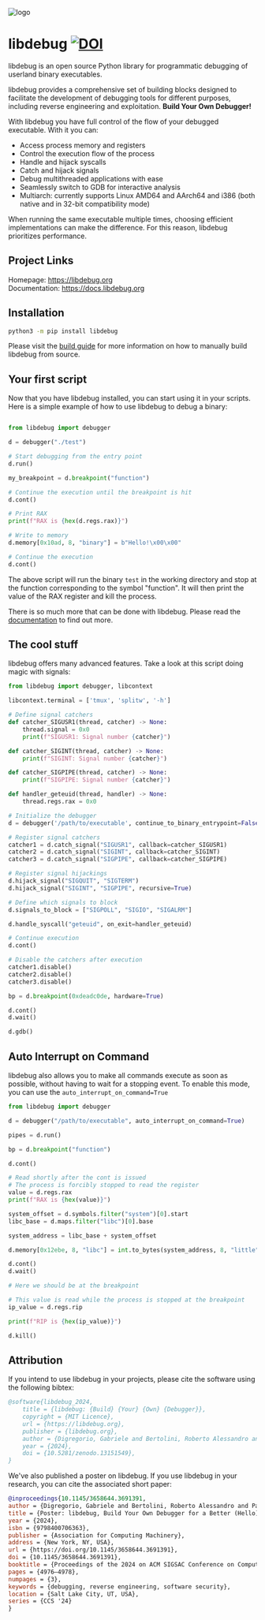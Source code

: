 ![logo](https://github.com/libdebug/libdebug/blob/dev/media/libdebug_header.png?raw=true)
# libdebug [![DOI](https://zenodo.org/badge/DOI/10.5281/zenodo.13151549.svg)](https://doi.org/10.5281/zenodo.13151549)

libdebug is an open source Python library for programmatic debugging of userland binary executables. 

libdebug provides a comprehensive set of building blocks designed to facilitate the development of debugging tools for different purposes, including reverse engineering and exploitation. **Build Your Own Debugger!**

With libdebug you have full control of the flow of your debugged executable. With it you can:
- Access process memory and registers 
- Control the execution flow of the process
- Handle and hijack syscalls
- Catch and hijack signals
- Debug multithreaded applications with ease
- Seamlessly switch to GDB for interactive analysis
- Multiarch: currently supports Linux AMD64 and AArch64 and i386 (both native and in 32-bit compatibility mode)

When running the same executable multiple times, choosing efficient implementations can make the difference. For this reason, libdebug prioritizes performance.

## Project Links
Homepage: https://libdebug.org  \
Documentation: https://docs.libdebug.org

## Installation
```bash
python3 -m pip install libdebug
```

Please visit the [build guide](https://docs.libdebug.org/development/building_libdebug/) for more information on how to manually build libdebug from source.

## Your first script

Now that you have libdebug installed, you can start using it in your scripts. Here is a simple example of how to use libdebug to debug a binary:

```python

from libdebug import debugger

d = debugger("./test")

# Start debugging from the entry point
d.run()

my_breakpoint = d.breakpoint("function")

# Continue the execution until the breakpoint is hit
d.cont()

# Print RAX
print(f"RAX is {hex(d.regs.rax)}")

# Write to memory
d.memory[0x10ad, 8, "binary"] = b"Hello!\x00\x00"

# Continue the execution
d.cont()
```

The above script will run the binary `test` in the working directory and stop at the function corresponding to the symbol "function". It will then print the value of the RAX register and kill the process.

There is so much more that can be done with libdebug. Please read the [documentation](https://docs.libdebug.org/) to find out more.

## The cool stuff

libdebug offers many advanced features. Take a look at this script doing magic with signals:

```python
from libdebug import debugger, libcontext

libcontext.terminal = ['tmux', 'splitw', '-h']

# Define signal catchers
def catcher_SIGUSR1(thread, catcher) -> None:
    thread.signal = 0x0
    print(f"SIGUSR1: Signal number {catcher}")

def catcher_SIGINT(thread, catcher) -> None:
    print(f"SIGINT: Signal number {catcher}")

def catcher_SIGPIPE(thread, catcher) -> None:
    print(f"SIGPIPE: Signal number {catcher}")

def handler_geteuid(thread, handler) -> None:
	thread.regs.rax = 0x0

# Initialize the debugger
d = debugger('/path/to/executable', continue_to_binary_entrypoint=False, aslr=False)

# Register signal catchers
catcher1 = d.catch_signal("SIGUSR1", callback=catcher_SIGUSR1)
catcher2 = d.catch_signal("SIGINT", callback=catcher_SIGINT)
catcher3 = d.catch_signal("SIGPIPE", callback=catcher_SIGPIPE)

# Register signal hijackings
d.hijack_signal("SIGQUIT", "SIGTERM")
d.hijack_signal("SIGINT", "SIGPIPE", recursive=True)

# Define which signals to block
d.signals_to_block = ["SIGPOLL", "SIGIO", "SIGALRM"]

d.handle_syscall("geteuid", on_exit=handler_geteuid)

# Continue execution
d.cont()

# Disable the catchers after execution
catcher1.disable()
catcher2.disable()
catcher3.disable()

bp = d.breakpoint(0xdeadc0de, hardware=True)

d.cont()
d.wait()

d.gdb()
```

## Auto Interrupt on Command
libdebug also allows you to make all commands execute as soon as possible, without having to wait for a stopping event. To enable this mode, you can use the `auto_interrupt_on_command=True` 

```python
from libdebug import debugger

d = debugger("/path/to/executable", auto_interrupt_on_command=True)

pipes = d.run()

bp = d.breakpoint("function")

d.cont()

# Read shortly after the cont is issued
# The process is forcibly stopped to read the register
value = d.regs.rax
print(f"RAX is {hex(value)}")

system_offset = d.symbols.filter("system")[0].start
libc_base = d.maps.filter("libc")[0].base

system_address = libc_base + system_offset

d.memory[0x12ebe, 8, "libc"] = int.to_bytes(system_address, 8, "little")

d.cont()
d.wait()

# Here we should be at the breakpoint

# This value is read while the process is stopped at the breakpoint
ip_value = d.regs.rip

print(f"RIP is {hex(ip_value)}")

d.kill()
```

## Attribution
If you intend to use libdebug in your projects, please cite the software using the following bibtex:
```bibtex
@software{libdebug_2024,
	title = {libdebug: {Build} {Your} {Own} {Debugger}},
	copyright = {MIT Licence},
	url = {https://libdebug.org},
	publisher = {libdebug.org},
	author = {Digregorio, Gabriele and Bertolini, Roberto Alessandro and Panebianco, Francesco and Polino, Mario},
	year = {2024},
	doi = {10.5281/zenodo.13151549},
}
```

We've also published a poster on libdebug. If you use libdebug in your research, you can cite the associated short paper:
```bibtex
@inproceedings{10.1145/3658644.3691391,
author = {Digregorio, Gabriele and Bertolini, Roberto Alessandro and Panebianco, Francesco and Polino, Mario},
title = {Poster: libdebug, Build Your Own Debugger for a Better (Hello) World},
year = {2024},
isbn = {9798400706363},
publisher = {Association for Computing Machinery},
address = {New York, NY, USA},
url = {https://doi.org/10.1145/3658644.3691391},
doi = {10.1145/3658644.3691391},
booktitle = {Proceedings of the 2024 on ACM SIGSAC Conference on Computer and Communications Security},
pages = {4976–4978},
numpages = {3},
keywords = {debugging, reverse engineering, software security},
location = {Salt Lake City, UT, USA},
series = {CCS '24}
}
```
